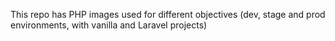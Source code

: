 This repo has PHP images used for different objectives (dev, stage and prod environments, with vanilla and Laravel projects)